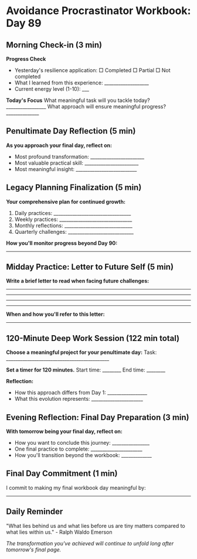 # Avoidance Procrastinator Workbook: Day 89

## Morning Check-in (3 min)

**Progress Check**
- Yesterday's resilience application: □ Completed □ Partial □ Not completed
- What I learned from this experience: ___________________
- Current energy level (1-10): ___

**Today's Focus**
What meaningful task will you tackle today? _________________
What approach will ensure meaningful progress? ______________

## Penultimate Day Reflection (5 min)

**As you approach your final day, reflect on:**
- Most profound transformation: _______________________
- Most valuable practical skill: _______________________
- Most meaningful insight: __________________________

## Legacy Planning Finalization (5 min)

**Your comprehensive plan for continued growth:**
1. Daily practices: _________________________________
2. Weekly practices: _______________________________
3. Monthly reflections: _____________________________
4. Quarterly challenges: ____________________________

**How you'll monitor progress beyond Day 90:**
________________________________________________

## Midday Practice: Letter to Future Self (5 min)

**Write a brief letter to read when facing future challenges:**
________________________________________________
________________________________________________
________________________________________________
________________________________________________

**When and how you'll refer to this letter:**
________________________________________________

## 120-Minute Deep Work Session (122 min total)

**Choose a meaningful project for your penultimate day:**
Task: ____________________________________________

**Set a timer for 120 minutes.**
Start time: ________ End time: ________

**Reflection:**
- How this approach differs from Day 1: _________________
- What this evolution represents: ______________________

## Evening Reflection: Final Day Preparation (3 min)

**With tomorrow being your final day, reflect on:**
- How you want to conclude this journey: ________________
- One final practice to complete: ______________________
- How you'll transition beyond the workbook: _____________

## Final Day Commitment (1 min)

I commit to making my final workbook day meaningful by:
________________________________________________

## Daily Reminder

"What lies behind us and what lies before us are tiny matters compared to what lies within us." - Ralph Waldo Emerson

*The transformation you've achieved will continue to unfold long after tomorrow's final page.*